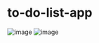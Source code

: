 # to-do-list-app
![image](https://github.com/xKaiLee/to-do-list-app/assets/70294169/dd91405d-66f0-4126-b538-a92c09afe06d)
![image](https://github.com/xKaiLee/to-do-list-app/assets/70294169/f89fcb21-03f4-476e-85a1-a5e796d06d4a)

